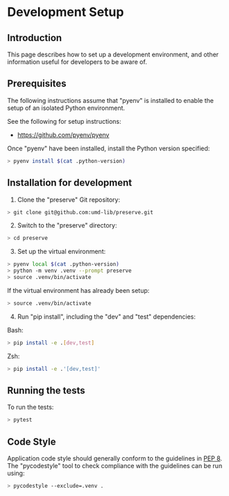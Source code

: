 # Development Setup

## Introduction

This page describes how to set up a development environment, and other
information useful for developers to be aware of.

## Prerequisites

The following instructions assume that "pyenv" is
installed to enable the setup of an isolated Python environment.

See the following for setup instructions:

* <https://github.com/pyenv/pyenv>

Once "pyenv" have been installed, install the Python version specified:

```bash
> pyenv install $(cat .python-version)
```

## Installation for development

1) Clone the "preserve" Git repository:

```bash
> git clone git@github.com:umd-lib/preserve.git
```

2) Switch to the "preserve" directory:

```bash
> cd preserve
```

3) Set up the virtual environment:

```bash
> pyenv local $(cat .python-version)
> python -m venv .venv --prompt preserve
> source .venv/bin/activate
```

If the virtual environment has already been setup:

```bash
> source .venv/bin/activate
```

4) Run "pip install", including the "dev" and "test" dependencies:

Bash:

```bash
> pip install -e .[dev,test]
```

Zsh:

```zsh
> pip install -e .'[dev,test]'
```

## Running the tests

To run the tests:

```bash
> pytest
```

## Code Style

Application code style should generally conform to the guidelines in
[PEP 8](https://www.python.org/dev/peps/pep-0008/). The "pycodestyle" tool
to check compliance with the guidelines can be run using:

```bash
> pycodestyle --exclude=.venv .
```
